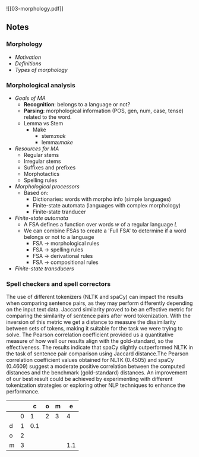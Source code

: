 ![[03-morphology.pdf]]

## Notes
### Morphology
- *Motivation*
- *Definitions*
- *Types of morphology*
### Morphological analysis
- *Goals of MA*
	- **Recognition**: belongs to a language or not?
	- **Parsing**: morphological information (POS, gen, num, case, tense) related to the word.
	- Lemma vs Stem
		- Make
			- stem:*mak*
			- lemma:*make*
- *Resources for MA*
	- Regular stems
	- Irregular stems
	- Suffixes and prefixes
	- Morphotactics
	- Spelling rules
- *Morphological processors*
	- Based on:
		- Dictionaries: words with morpho info (simple languages)
		- Finite-state automata (languages with complex morphology)
		- Finite-state tranducer
- *Finite-state automata*
	- A FSA defines a function over words $w$ of a regular language $L$
	- We can combine FSAs to create a 'Full FSA' to determine if a word belongs or not to a language
		- FSA -> morphological rules
		- FSA -> spelling rules
		- FSA -> derivational rules
		- FSA -> compositional rules
- *Finite-state transducers*
### Spell checkers and spell correctors

The use of different tokenizers (NLTK and spaCy) can impact the results when comparing sentence pairs, as they may perform differently depending on the input text data. Jaccard similarity proved to be an effective metric for comparing the similarity of sentence pairs after word tokenization. With the inversion of this metric we get a distance to measure the dissimilarity between sets of tokens, making it suitable for the task we were trying to solve. The Pearson correlation coefficient provided us a quantitative measure of how well our results align with the gold-standard, so the effectiveness.
The results indicate that spaCy slightly outperformed NLTK in the task of sentence pair comparison using Jaccard distance.The Pearson correlation coefficient values obtained for NLTK (0.4505) and spaCy (0.4609) suggest a moderate positive correlation between the computed distances and the benchmark (gold-standard) distances.
An improvement of our best result could be achieved by experimenting with different tokenization strategies or exploring other NLP techniques to enhance the performance.

|     |     | c   | o   | m   | e   |
| --- | --- | --- | --- | --- | --- |
|     | 0   | 1   | 2   | 3   | 4   |
| d   | 1   | 0.1 |     |     |     |
| o   | 2   |     |     |     |     |
| m   | 3   |     |     |     |  1.1   |
